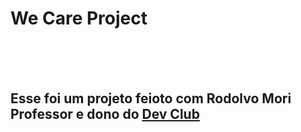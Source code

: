 <h1>We Care Project</h1>
<br>
<br>
<br>
<h2>Esse foi um projeto feioto com Rodolvo Mori Professor e dono do <a href="https://aulas.devclub.com.br/m/courses">Dev Club</a></h2>
